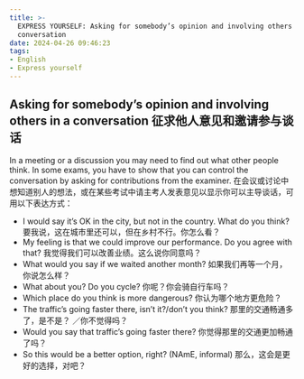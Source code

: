 ```yaml
---
title: >-
  EXPRESS YOURSELF: Asking for somebody’s opinion and involving others in a
  conversation
date: 2024-04-26 09:46:23
tags:
- English
- Express yourself
---
```


## Asking for somebody’s opinion and involving others in a conversation 征求他人意见和邀请参与谈话
In a meeting or a discussion you may need to find out what other people think. In some exams, you have to show that you can control the conversation by asking for contributions from the examiner. 在会议或讨论中想知道别人的想法，或在某些考试中请主考人发表意见以显示你可以主导谈话，可用以下表达方式：

- I would say it’s OK in the city, but not in the country. What do you think? 
要我说，这在城市里还可以，但在乡村不行。你怎么看？
- My feeling is that we could improve our performance. Do you agree with that? 
我觉得我们可以改善业绩。这么说你同意吗？
- What would you say if we waited another month? 
如果我们再等一个月，你说怎么样？
- What about you? Do you cycle? 
你呢？你会骑自行车吗？
- Which place do you think is more dangerous? 
你认为哪个地方更危险？
- The traffic’s going faster there, isn’t it?/don’t you think? 
那里的交通畅通多了，是不是？ ／你不觉得吗？
- Would you say that traffic’s going faster there? 
你觉得那里的交通更加畅通了吗？
- So this would be a better option, right? (NAmE, informal) 
那么，这会是更好的选择，对吧？
